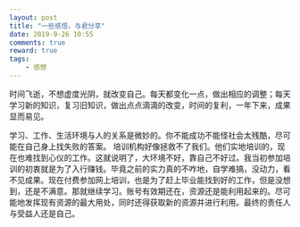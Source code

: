 ```yaml
---
layout: post
title: "一些感悟，与君分享"
date: 2019-9-26 10:55
comments: true
reward: true
tags: 
	- 感想
---
```

时间飞逝，不想虚度光阴，就改变自己。每天都变化一点，做出相应的调整；每天学习新的知识，复习旧知识，做出点点滴滴的改变，时间的复利，一年下来，成果显而易见。
<!-- more  -->
学习、工作、生活环境与人的关系是微妙的。你不能成功不能怪社会太残酷，尽可能在自己身上找失败的答案。
培训机构好像拯救不了我们。他们实地培训的，现在也难找到心仪的工作。这就说明了，大环境不好，靠自己不好过。我当初参加培训的初衷就是为了入行赚钱。毕竟之前的实力真的不咋地，自学难搞，没动力，看不见成果。现在付费参加网上培训，也是为了赶上毕业能找到好的工作，但是没想到，还是不满意。那就继续学习。账号有效期还在，资源还是能利用起来的。尽可能地发挥现有资源的最大用处，同时还得获取新的资源并进行利用。最终的责任人与受益人还是自己。